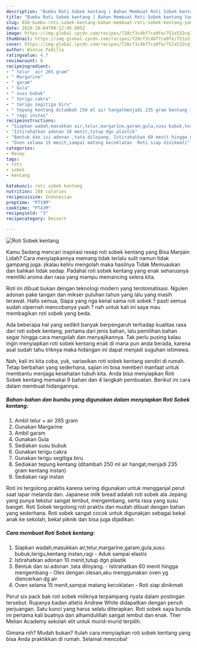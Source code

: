 ```yaml
---
description: "Bumbu Roti Sobek kentang | Bahan Membuat Roti Sobek kentang Yang Enak dan Simpel"
title: "Bumbu Roti Sobek kentang | Bahan Membuat Roti Sobek kentang Yang Enak dan Simpel"
slug: 658-bumbu-roti-sobek-kentang-bahan-membuat-roti-sobek-kentang-yang-enak-dan-simpel
date: 2020-10-04T00:12:45.605Z
image: https://img-global.cpcdn.com/recipes/728cf3c4bf7ca9fe/751x532cq70/roti-sobek-kentang-foto-resep-utama.jpg
thumbnail: https://img-global.cpcdn.com/recipes/728cf3c4bf7ca9fe/751x532cq70/roti-sobek-kentang-foto-resep-utama.jpg
cover: https://img-global.cpcdn.com/recipes/728cf3c4bf7ca9fe/751x532cq70/roti-sobek-kentang-foto-resep-utama.jpg
author: Winnie Padilla
ratingvalue: 4.7
reviewcount: 8
recipeingredient:
- " telur  air 265 gram"
- " Margarine"
- " garam"
- " Gula"
- " susu bubuk"
- " terigu cakra"
- " terigu segitiga biru"
- " tepung kentang ditambah 250 ml air hangatmenjadi 235 gram kentang instan"
- " ragi instan"
recipeinstructions:
- "Siapkan wadah,masukkan air,telur,margarine,garam,gula,susu bubuk,terigu,kentang instan,ragi Aduk sampai elastis"
- "Istirahatkan adonan 10 menit,tutup dgn plastik"
- "Bentuk dan isi adonan ,tata diloyang. Istirahatkan 60 menit hingga mengembang Oles dengan olesan,aku menggunakan oven yg diencerkan dg air"
- "Oven selama 15 menit,sampai matang kecoklatan  Roti siap dinikmati"
categories:
- Resep
tags:
- roti
- sobek
- kentang

katakunci: roti sobek kentang 
nutrition: 288 calories
recipecuisine: Indonesian
preptime: "PT19M"
cooktime: "PT43M"
recipeyield: "3"
recipecategory: Dessert

---
```



![Roti Sobek kentang](https://img-global.cpcdn.com/recipes/728cf3c4bf7ca9fe/751x532cq70/roti-sobek-kentang-foto-resep-utama.jpg)

Kamu Sedang mencari inspirasi resep roti sobek kentang yang Bisa Manjain Lidah? Cara menyiapkannya memang tidak terlalu sulit namun tidak gampang juga. jikalau keliru mengolah maka hasilnya Tidak Memuaskan dan bahkan tidak sedap. Padahal roti sobek kentang yang enak seharusnya memiliki aroma dan rasa yang mampu memancing selera kita.

Roti ini dibuat bukan dengan teknologi modern yang terotomatisasi. Ngulen adonan pake tangan dan mikser puluhan tahun yang lalu yang masih terawat. Hallo semua, Siapa yang nga kenal sama roti sobek ? pasti semua sudah olpernah mencobanya yaah ? nah untuk kali ini saya mau membagikan roti sobek yang beda.

Ada beberapa hal yang sedikit banyak berpengaruh terhadap kualitas rasa dari roti sobek kentang, pertama dari jenis bahan, lalu pemilihan bahan segar hingga cara mengolah dan menyajikannya. Tak perlu pusing kalau ingin menyiapkan roti sobek kentang enak di mana pun anda berada, karena asal sudah tahu triknya maka hidangan ini dapat menjadi suguhan istimewa.


Nah, kali ini kita coba, yuk, variasikan roti sobek kentang sendiri di rumah. Tetap berbahan yang sederhana, sajian ini bisa memberi manfaat untuk membantu menjaga kesehatan tubuh kita. Anda bisa menyiapkan Roti Sobek kentang memakai 9 bahan dan 4 langkah pembuatan. Berikut ini cara dalam membuat hidangannya.

<!--inarticleads1-->

##### Bahan-bahan dan bumbu yang digunakan dalam menyiapkan Roti Sobek kentang:

1. Ambil  telur + air 265 gram
1. Gunakan  Margarine
1. Ambil  garam
1. Gunakan  Gula
1. Sediakan  susu bubuk
1. Gunakan  terigu cakra
1. Gunakan  terigu segitiga biru
1. Sediakan  tepung kentang (ditambah 250 ml air hangat,menjadi 235 gram kentang instan)
1. Sediakan  ragi instan


Roti ini tergolong praktis karena sering digunakan untuk mengganjal perut saat lapar melanda dan. Japanese milk bread adalah roti sobek ala Jepang yang punya tekstur sangat lembut, mengembang, serta rasa yang susu banget. Roti Sobek tergolong roti praktis dan mudah dibuat dengan bahan yang sederhana. Roti sobek sangat cocok untuk digunakjan sebagai bekal anak ke sekolah, bekal piknik dan bisa juga dijadikan. 

<!--inarticleads2-->

##### Cara membuat Roti Sobek kentang:

1. Siapkan wadah,masukkan air,telur,margarine,garam,gula,susu bubuk,terigu,kentang instan,ragi - Aduk sampai elastis
1. Istirahatkan adonan 10 menit,tutup dgn plastik
1. Bentuk dan isi adonan ,tata diloyang. - Istirahatkan 60 menit hingga mengembang - Oles dengan olesan,aku menggunakan oven yg diencerkan dg air
1. Oven selama 15 menit,sampai matang kecoklatan  - Roti siap dinikmati


Perut six pack bak roti sobek miliknya terpampang nyata dalam postingan tersebut. Rupanya badan atletis Andrew White didapatkan dengan penuh perjuangan. Satu kunci yang harus selalu diterapkan. Roti sobek saya bunda ini pertama kali buatnya dan alhamdulillah sangat lembut dan enak. Ther Melian Academy sekolah elit untuk murid-murid terpilih. 

Gimana nih? Mudah bukan? Itulah cara menyiapkan roti sobek kentang yang bisa Anda praktikkan di rumah. Selamat mencoba!
